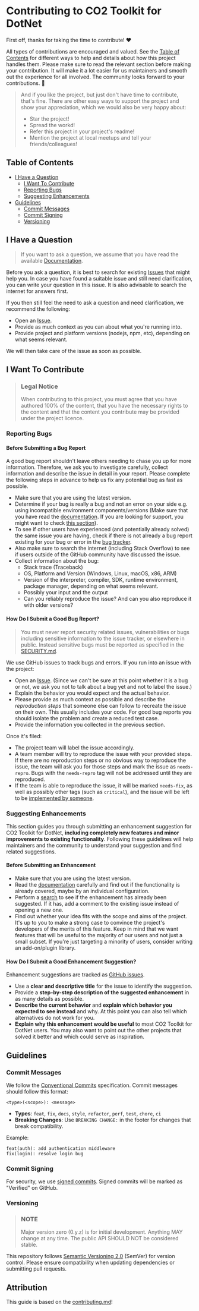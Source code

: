 <!-- omit in toc -->
# Contributing to CO2 Toolkit for DotNet

First off, thanks for taking the time to contribute! ❤️

All types of contributions are encouraged and valued. See the [Table of Contents](#table-of-contents) for different ways to help and details about how this project handles them. Please make sure to read the relevant section before making your contribution. It will make it a lot easier for us maintainers and smooth out the experience for all involved. The community looks forward to your contributions. 🎉

> And if you like the project, but just don't have time to contribute, that's fine. There are other easy ways to support the project and show your appreciation, which we would also be very happy about:
>
> - Star the project!
> - Spread the workd!
> - Refer this project in your project's readme!
> - Mention the project at local meetups and tell your friends/colleagues!

<!-- omit in toc -->
## Table of Contents

- [I Have a Question](#i-have-a-question)
  - [I Want To Contribute](#i-want-to-contribute)
  - [Reporting Bugs](#reporting-bugs)
  - [Suggesting Enhancements](#suggesting-enhancements)
- [Guidelines](#guidelines)
  - [Commit Messages](#commit-messages)
  - [Commit Signing](#commit-signing)
  - [Versioning](#versioning)

## I Have a Question

> If you want to ask a question, we assume that you have read the available [Documentation](https://github.com/richilino/co2-toolkit-net?tab=readme-ov-file#usage).

Before you ask a question, it is best to search for existing [Issues](https://github.com/richilino/co2-toolkit-net/issues) that might help you. In case you have found a suitable issue and still need clarification, you can write your question in this issue. It is also advisable to search the internet for answers first.

If you then still feel the need to ask a question and need clarification, we recommend the following:

- Open an [Issue](https://github.com/richilino/co2-toolkit-net/issues/new).
- Provide as much context as you can about what you're running into.
- Provide project and platform versions (nodejs, npm, etc), depending on what seems relevant.

We will then take care of the issue as soon as possible.

## I Want To Contribute

> ### Legal Notice <!-- omit in toc -->
>
> When contributing to this project, you must agree that you have authored 100% of the content, that you have the necessary rights to the content and that the content you contribute may be provided under the project licence.

### Reporting Bugs

<!-- omit in toc -->
#### Before Submitting a Bug Report

A good bug report shouldn't leave others needing to chase you up for more information. Therefore, we ask you to investigate carefully, collect information and describe the issue in detail in your report. Please complete the following steps in advance to help us fix any potential bug as fast as possible.

- Make sure that you are using the latest version.
- Determine if your bug is really a bug and not an error on your side e.g. using incompatible environment components/versions (Make sure that you have read the [documentation](https://github.com/richilino/co2-toolkit-net?tab=readme-ov-file#usage). If you are looking for support, you might want to check [this section](#i-have-a-question)).
- To see if other users have experienced (and potentially already solved) the same issue you are having, check if there is not already a bug report existing for your bug or error in the [bug tracker](https://github.com/richilino/co2-toolkit-net/issues?q=label%3Abug).
- Also make sure to search the internet (including Stack Overflow) to see if users outside of the GitHub community have discussed the issue.
- Collect information about the bug:
  - Stack trace (Traceback)
  - OS, Platform and Version (Windows, Linux, macOS, x86, ARM)
  - Version of the interpreter, compiler, SDK, runtime environment, package manager, depending on what seems relevant.
  - Possibly your input and the output
  - Can you reliably reproduce the issue? And can you also reproduce it with older versions?

<!-- omit in toc -->
#### How Do I Submit a Good Bug Report?

> You must never report security related issues, vulnerabilities or bugs including sensitive information to the issue tracker, or elsewhere in public. Instead sensitive bugs must be reported as specified in the [SECURITY.md](/SECURITY.md).
<!-- You may add a PGP key to allow the messages to be sent encrypted as well. -->

We use GitHub issues to track bugs and errors. If you run into an issue with the project:

- Open an [Issue](https://github.com/richilino/co2-toolkit-net/issues/new). (Since we can't be sure at this point whether it is a bug or not, we ask you not to talk about a bug yet and not to label the issue.)
- Explain the behavior you would expect and the actual behavior.
- Please provide as much context as possible and describe the *reproduction steps* that someone else can follow to recreate the issue on their own. This usually includes your code. For good bug reports you should isolate the problem and create a reduced test case.
- Provide the information you collected in the previous section.

Once it's filed:

- The project team will label the issue accordingly.
- A team member will try to reproduce the issue with your provided steps. If there are no reproduction steps or no obvious way to reproduce the issue, the team will ask you for those steps and mark the issue as `needs-repro`. Bugs with the `needs-repro` tag will not be addressed until they are reproduced.
- If the team is able to reproduce the issue, it will be marked `needs-fix`, as well as possibly other tags (such as `critical`), and the issue will be left to be [implemented by someone](#your-first-code-contribution).

### Suggesting Enhancements

This section guides you through submitting an enhancement suggestion for CO2 Toolkit for DotNet, **including completely new features and minor improvements to existing functionality**. Following these guidelines will help maintainers and the community to understand your suggestion and find related suggestions.

<!-- omit in toc -->
#### Before Submitting an Enhancement

- Make sure that you are using the latest version.
- Read the [documentation](https://github.com/richilino/co2-toolkit-net?tab=readme-ov-file#usage) carefully and find out if the functionality is already covered, maybe by an individual configuration.
- Perform a [search](https://github.com/richilino/co2-toolkit-net/issues) to see if the enhancement has already been suggested. If it has, add a comment to the existing issue instead of opening a new one.
- Find out whether your idea fits with the scope and aims of the project. It's up to you to make a strong case to convince the project's developers of the merits of this feature. Keep in mind that we want features that will be useful to the majority of our users and not just a small subset. If you're just targeting a minority of users, consider writing an add-on/plugin library.

<!-- omit in toc -->
#### How Do I Submit a Good Enhancement Suggestion?

Enhancement suggestions are tracked as [GitHub issues](https://github.com/richilino/co2-toolkit-net/issues).

- Use a **clear and descriptive title** for the issue to identify the suggestion.
- Provide a **step-by-step description of the suggested enhancement** in as many details as possible.
- **Describe the current behavior** and **explain which behavior you expected to see instead** and why. At this point you can also tell which alternatives do not work for you.
- **Explain why this enhancement would be useful** to most CO2 Toolkit for DotNet users. You may also want to point out the other projects that solved it better and which could serve as inspiration.

## Guidelines

### Commit Messages

We follow the [Conventional Commits](https://www.conventionalcommits.org/en/v1.0.0/) specification. Commit messages should follow this format:

```
<type>(<scope>): <message>
```

- **Types**: `feat`, `fix`, `docs`, `style`, `refactor`, `perf`, `test`, `chore`, `ci`
- **Breaking Changes**: Use `BREAKING CHANGE:` in the footer for changes that break compatibility.

Example:

```
feat(auth): add authentication middleware
fix(login): resolve login bug
```

### Commit Signing

For security, we use [signed commits](https://docs.github.com/en/authentication/managing-commit-signature-verification/signing-commits). Signed commits will be marked as "Verified" on GitHub.

### Versioning

> ### NOTE 
>
> Major version zero (0.y.z) is for initial development. Anything MAY change at any time. The public API SHOULD NOT be considered stable.

This repository follows [Semantic Versioning 2.0](https://semver.org/spec/v2.0.0.html) (SemVer) for version control. Please ensure compatibility when updating dependencies or submitting pull requests.

## Attribution

This guide is based on the [contributing.md](https://contributing.md/generator)!
